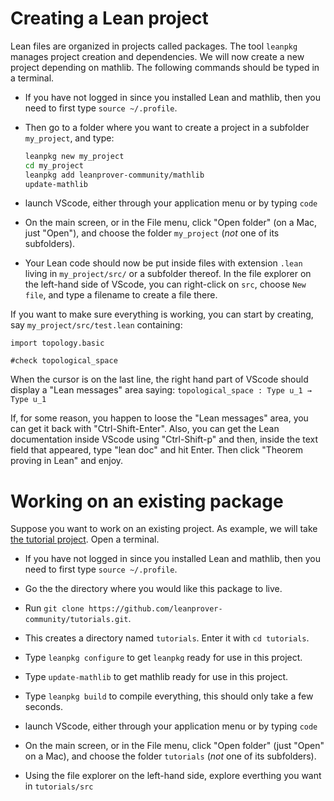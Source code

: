 # Creating a Lean project

Lean files are organized in projects called packages. The tool `leanpkg`
manages project creation and dependencies. We will now create a new
project depending on mathlib. The following commands should be typed in a
terminal.

* If you have not logged in since you installed Lean and mathlib, then
  you need to first type `source ~/.profile`.

* Then go to a folder where you want to create a project in a subfolder
  `my_project`, and type:
	```bash
	leanpkg new my_project
	cd my_project
	leanpkg add leanprover-community/mathlib
	update-mathlib
	```

* launch VScode, either through your application menu or by typing
  `code`

* On the main screen, or in the File menu, click "Open folder" (on a Mac, just "Open"), and
  choose the folder `my_project` (*not* one of its subfolders).

* Your Lean code should now be put inside files with extension `.lean` living in `my_project/src/` or a subfolder thereof. In the file explorer on the left-hand side of VScode, you can right-click on `src`, choose `New file`, and type a filename to create a file there.

If you want to make sure everything is working, you can start by
creating, say `my_project/src/test.lean` containing:
```lean
import topology.basic

#check topological_space
```
When the cursor is on the last line, the right hand part of VScode
should display a "Lean messages" area saying:
`topological_space : Type u_1 → Type u_1`

If, for some reason, you happen to loose the "Lean messages" area, you
can get it back with "Ctrl-Shift-Enter". Also, you can get the Lean
documentation inside VScode using "Ctrl-Shift-p" and then, inside the
text field that appeared, type "lean doc" and hit Enter. Then click
"Theorem proving in Lean" and enjoy.

# Working on an existing package

Suppose you want to work on an existing project.
As example, we will take [the tutorial project](https://github.com/leanprover-community/tutorials). Open a terminal.

* If you have not logged in since you installed Lean and mathlib, then
  you need to first type `source ~/.profile`.

* Go the the directory where you would like this package to live.

* Run `git clone https://github.com/leanprover-community/tutorials.git`.

* This creates a directory named `tutorials`. Enter it
  with `cd tutorials`.

* Type `leanpkg configure` to get `leanpkg` ready for use in this project.

* Type `update-mathlib` to get mathlib ready for use in this project.

* Type `leanpkg build` to compile everything, this should only take a few seconds.

* launch VScode, either through your application menu or by typing
  `code`

* On the main screen, or in the File menu, click "Open folder" (just "Open" on a Mac), and
  choose the folder `tutorials` (*not* one of its subfolders).

* Using the file explorer on the left-hand side, explore everthing you want in
  `tutorials/src`
